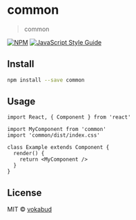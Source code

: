 # common

> common 

[![NPM](https://img.shields.io/npm/v/common.svg)](https://www.npmjs.com/package/common) [![JavaScript Style Guide](https://img.shields.io/badge/code_style-standard-brightgreen.svg)](https://standardjs.com)

## Install

```bash
npm install --save common
```

## Usage

```tsx
import React, { Component } from 'react'

import MyComponent from 'common'
import 'common/dist/index.css'

class Example extends Component {
  render() {
    return <MyComponent />
  }
}
```

## License

MIT © [vokabud](https://github.com/vokabud)
